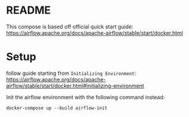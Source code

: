 # README
This compose is based off official quick start guide: https://airflow.apache.org/docs/apache-airflow/stable/start/docker.html

# Setup
follow guide starting from `Initializing Environment`: https://airflow.apache.org/docs/apache-airflow/stable/start/docker.html#initializing-environment

Init the airflow environment with the following command instead:
```
docker-compose up --build airflow-init
```